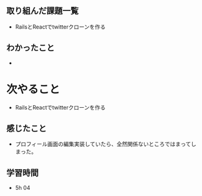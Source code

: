 ## 取り組んだ課題一覧
- RailsとReactでtwitterクローンを作る
## わかったこと
- 
# 次やること
- RailsとReactでtwitterクローンを作る
## 感じたこと
- プロフィール画面の編集実装していたら、全然関係ないところではまってしまった。
## 学習時間
- 5h 04